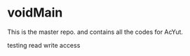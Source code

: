 voidMain
========
This is the master repo. and contains all the codes for AcYut.

testing read write access